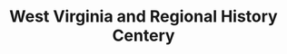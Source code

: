 ---
layout: repo
title: "West Virginia and Regional History Centery"
id: 3695
permalink: repos/3695/
---